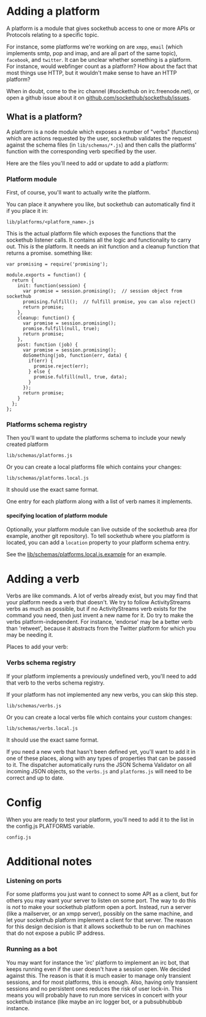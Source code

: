 
# Adding a platform

A platform is a module that gives sockethub access to one or more APIs or Protocols relating to a specific topic.

For instance, some platforms we're working on are `xmpp`, `email` (which implements smtp, pop and imap, and are all part of the same topic), `facebook`, and `twitter`. It can be unclear whether something is a platform. For instance, would webfinger count as a platform? How about the fact that most things use HTTP, but it wouldn't make sense to have an HTTP platform?

When in doubt, come to the irc channel (#sockethub on irc.freenode.net), or open a github issue about it on [github.com/sockethub/sockethub/issues](https://github.com/sockethub/sockethub/issues/).


## What is a platform?

A platform is a node module which exposes a number of "verbs" (functions) which are actions requested by the user, sockethub validates the request against the schema files (in `lib/schemas/*.js`) and then calls the platforms' function with the corresponding verb specified by the user.

Here are the files you'll need to add or update to add a platform:

### Platform module
First, of course, you'll want to actually write the platform.

You can place it anywhere you like, but sockethub can automatically find it if
you place it in:

    lib/platforms/<platform_name>.js

This is the actual platform file which exposes the functions that the sockethub listener calls. It contains all the logic and functionality to carry out. This *is* the platform. It needs an init function and a cleanup function that returns a promise. something like:


````
var promising = require('promising');

module.exports = function() {
  return {
    init: function(session) {
      var promise = session.promising();  // session object from sockethub
      promising.fulfill();  // fulfill promise, you can also reject()
      return promise;
    },
    cleanup: function() {
      var promise = session.promising();
      promise.fulfill(null, true);
      return promise;
    },
    post: function (job) {
      var promise = session.promising();
      doSomething(job, function(err, data) {
        if(err) {
          promise.reject(err);
        } else {
          promise.fulfill(null, true, data);
        }
      });
      return promise;
    }
  };
};
````


### Platforms schema registry
Then you'll want to update the platforms schema to include your newly created platform

    lib/schemas/platforms.js

Or you can create a local platforms file which contains your changes:

    lib/schemas/platforms.local.js

It should use the exact same format.

One entry for each platform along with a list of verb names it implements.

#### specifying location of platform module
Optionally, your platform module can live outside of the sockethub area (for example, another git repository). To tell sockethub where you platform is located, you can add a `location` property to your platform schema entry.

See the [lib/schemas/platforms.local.js.example](https://github.com/sockethub/sockethub/blob/master/lib/schemas/platforms.local.js.example) for an example.

# Adding a verb

Verbs are like commands. A lot of verbs already exist, but you may find that your platform needs a verb that doesn't. We try to follow ActivityStreams verbs as much as possible, but if no ActivityStreams verb exists for the command you need, then just invent a new name for it. Do try to make the verbs platform-independent. For instance, 'endorse' may be a better verb than 'retweet', because it abstracts from the Twitter platform for which you may be needing it.

Places to add your verb:

### Verbs schema registry
If your platform implements a previously undefined verb, you'll need to add that verb to the verbs schema registry.

If your platform has not implemented any new verbs, you can skip this step.

    lib/schemas/verbs.js

Or you can create a local verbs file which contains your custom changes:

    lib/schemas/verbs.local.js

It should use the exact same format.

If you need a new verb that hasn't been defined yet, you'll want to add it in one of these places, along with any types of properties that can be passed to it. The dispatcher automatically runs the JSON Schema Validator on all incoming JSON objects, so the `verbs.js` and `platforms.js` will need to be correct and up to date.



# Config
When you are ready to test your platform, you'll need to add it to the list in the config.js PLATFORMS variable.

    config.js


# Additional notes

### Listening on ports

For some platforms you just want to connect to some API as a client, but for others you may want your server to listen on some port. The way to do this is *not* to make your sockethub platform open a port. Instead, run a server (like a mailserver, or an xmpp server), possibly on the same machine, and let your sockethub platform implement a client for that server. The reason for this design decision is that it allows sockethub to be run on machines that do not expose a public IP address.

### Running as a bot

You may want for instance the 'irc' platform to implement an irc bot, that keeps running even if the user doesn't have a session open. We decided against this. The reason is that it is much easier to manage only transient sessions, and for most platforms, this is enough. Also, having only transient sessions and no persistent ones reduces the risk of user lock-in. This means you will probably have to run more services in concert with your sockethub instance (like maybe an irc logger bot, or a pubsubhubbub instance.
